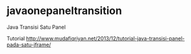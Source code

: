 # javaonepaneltransition
Java Transisi Satu Panel

Tutorial http://www.mudafiqriyan.net/2013/12/tutorial-java-transisi-panel-pada-satu-jframe/
